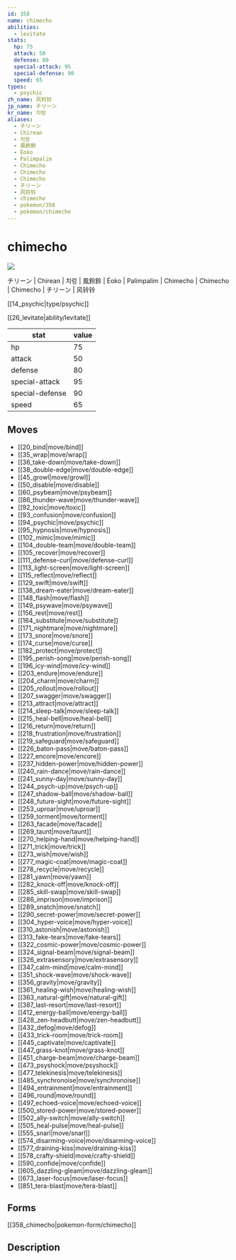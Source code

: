 ```yaml
---
id: 358
name: chimecho
abilities:
  - levitate
stats:
  hp: 75
  attack: 50
  defense: 80
  special-attack: 95
  special-defense: 90
  speed: 65
types:
  - psychic
zh_name: 风铃铃
jp_name: チリーン
kr_name: 치렁
aliases:
  - チリーン
  - Chirean
  - 치렁
  - 風鈴鈴
  - Éoko
  - Palimpalim
  - Chimecho
  - Chimecho
  - Chimecho
  - チリーン
  - 风铃铃
  - chimecho
  - pokemon/358
  - pokemon/chimecho
---
```

# chimecho

![](https://raw.githubusercontent.com/PokeAPI/sprites/master/sprites/pokemon/358.png)

チリーン | Chirean | 치렁 | 風鈴鈴 | Éoko | Palimpalim | Chimecho | Chimecho | Chimecho | チリーン | 风铃铃

[[14_psychic|type/psychic]]

[[26_levitate|ability/levitate]]

|stat|value|
|---|---|
|hp|75|
|attack|50|
|defense|80|
|special-attack|95|
|special-defense|90|
|speed|65|


## Moves

- [[20_bind|move/bind]]
- [[35_wrap|move/wrap]]
- [[36_take-down|move/take-down]]
- [[38_double-edge|move/double-edge]]
- [[45_growl|move/growl]]
- [[50_disable|move/disable]]
- [[60_psybeam|move/psybeam]]
- [[86_thunder-wave|move/thunder-wave]]
- [[92_toxic|move/toxic]]
- [[93_confusion|move/confusion]]
- [[94_psychic|move/psychic]]
- [[95_hypnosis|move/hypnosis]]
- [[102_mimic|move/mimic]]
- [[104_double-team|move/double-team]]
- [[105_recover|move/recover]]
- [[111_defense-curl|move/defense-curl]]
- [[113_light-screen|move/light-screen]]
- [[115_reflect|move/reflect]]
- [[129_swift|move/swift]]
- [[138_dream-eater|move/dream-eater]]
- [[148_flash|move/flash]]
- [[149_psywave|move/psywave]]
- [[156_rest|move/rest]]
- [[164_substitute|move/substitute]]
- [[171_nightmare|move/nightmare]]
- [[173_snore|move/snore]]
- [[174_curse|move/curse]]
- [[182_protect|move/protect]]
- [[195_perish-song|move/perish-song]]
- [[196_icy-wind|move/icy-wind]]
- [[203_endure|move/endure]]
- [[204_charm|move/charm]]
- [[205_rollout|move/rollout]]
- [[207_swagger|move/swagger]]
- [[213_attract|move/attract]]
- [[214_sleep-talk|move/sleep-talk]]
- [[215_heal-bell|move/heal-bell]]
- [[216_return|move/return]]
- [[218_frustration|move/frustration]]
- [[219_safeguard|move/safeguard]]
- [[226_baton-pass|move/baton-pass]]
- [[227_encore|move/encore]]
- [[237_hidden-power|move/hidden-power]]
- [[240_rain-dance|move/rain-dance]]
- [[241_sunny-day|move/sunny-day]]
- [[244_psych-up|move/psych-up]]
- [[247_shadow-ball|move/shadow-ball]]
- [[248_future-sight|move/future-sight]]
- [[253_uproar|move/uproar]]
- [[259_torment|move/torment]]
- [[263_facade|move/facade]]
- [[269_taunt|move/taunt]]
- [[270_helping-hand|move/helping-hand]]
- [[271_trick|move/trick]]
- [[273_wish|move/wish]]
- [[277_magic-coat|move/magic-coat]]
- [[278_recycle|move/recycle]]
- [[281_yawn|move/yawn]]
- [[282_knock-off|move/knock-off]]
- [[285_skill-swap|move/skill-swap]]
- [[286_imprison|move/imprison]]
- [[289_snatch|move/snatch]]
- [[290_secret-power|move/secret-power]]
- [[304_hyper-voice|move/hyper-voice]]
- [[310_astonish|move/astonish]]
- [[313_fake-tears|move/fake-tears]]
- [[322_cosmic-power|move/cosmic-power]]
- [[324_signal-beam|move/signal-beam]]
- [[326_extrasensory|move/extrasensory]]
- [[347_calm-mind|move/calm-mind]]
- [[351_shock-wave|move/shock-wave]]
- [[356_gravity|move/gravity]]
- [[361_healing-wish|move/healing-wish]]
- [[363_natural-gift|move/natural-gift]]
- [[387_last-resort|move/last-resort]]
- [[412_energy-ball|move/energy-ball]]
- [[428_zen-headbutt|move/zen-headbutt]]
- [[432_defog|move/defog]]
- [[433_trick-room|move/trick-room]]
- [[445_captivate|move/captivate]]
- [[447_grass-knot|move/grass-knot]]
- [[451_charge-beam|move/charge-beam]]
- [[473_psyshock|move/psyshock]]
- [[477_telekinesis|move/telekinesis]]
- [[485_synchronoise|move/synchronoise]]
- [[494_entrainment|move/entrainment]]
- [[496_round|move/round]]
- [[497_echoed-voice|move/echoed-voice]]
- [[500_stored-power|move/stored-power]]
- [[502_ally-switch|move/ally-switch]]
- [[505_heal-pulse|move/heal-pulse]]
- [[555_snarl|move/snarl]]
- [[574_disarming-voice|move/disarming-voice]]
- [[577_draining-kiss|move/draining-kiss]]
- [[578_crafty-shield|move/crafty-shield]]
- [[590_confide|move/confide]]
- [[605_dazzling-gleam|move/dazzling-gleam]]
- [[673_laser-focus|move/laser-focus]]
- [[851_tera-blast|move/tera-blast]]

## Forms



[[358_chimecho|pokemon-form/chimecho]]

## Description



